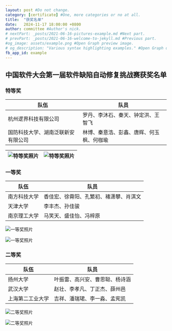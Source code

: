 ```yaml
---
layout: post #Do not change.
category: [certificate] #One, more categories or no at all.
title:  "获奖名单"
date:   2024-11-17 18:00:00 +0800
author: committee #Author's nick.
# nextPart: _posts/2021-06-16-pictures-example.md #Next part.
# prevPart: _posts/2021-06-16-welcome-to-jekyll.md #Previous part.
#og_image: assets/example.png #Open Graph preview image.
# og_description: "Various syntax highlighting examples." #Open Graph description.
fb_app_id: example
---
```


## 中国软件大会第一届软件缺陷自动修复挑战赛获奖名单

### 特等奖

| 队伍                               | 队员                                     |
| ---------------------------------- | ---------------------------------------- |
| 杭州逻界科技有限公司               | 罗丹、李沐石、秦天、钟定洪、王智飞       |
| 国防科技大学、湖南泛联新安有限公司 | 林博、秦意浩、彭鑫、唐辉、何玉枫、何枷瑜 |

| ![特等奖照片](/assets/img/posts/202410.jpg) | ![特等奖照片](/assets/img/posts/202406.jpg) |
| ---- | ---- |


### 一等奖

| 队伍         | 队员                                   |
| ------------ | -------------------------------------- |
| 南方科技大学 | 香佳宏、徐霄阳、孔繁初、褚潇攀、肖淇文 |
| 天津大学     | 李丰杰、孙佳骏                         |
| 南京理工大学 | 马笑天、盛佳怡、冯梓原                 |

![一等奖照片](/assets/img/posts/202411.jpg)

![一等奖照片](/assets/img/posts/202405.jpg)

### 二等奖

| 队伍             | 队员                           |
| ---------------- | ------------------------------ |
| 扬州大学         | 叶振雷、高兴安、曹思聪、杨诗涵 |
| 武汉大学         | 赵壮、李孝凡、丁正杰、薛州邑   |
| 上海第二工业大学 | 吉祥、潘瑞珺、李一淼、孟宪凯   |

![二等奖照片](/assets/img/posts/202412.jpg)

![二等奖照片](/assets/img/posts/202404.jpg)
